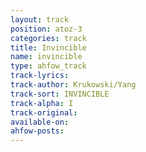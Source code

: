```yaml
---
layout: track
position: atoz-3
categories: track
title: Invincible
name: invincible
type: ahfow_track
track-lyrics: 
track-author: Krukowski/Yang
track-sort: INVINCIBLE
track-alpha: I
track-original: 
available-on:
ahfow-posts:
---
```

